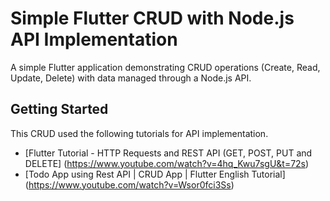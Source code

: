 # Simple Flutter CRUD with Node.js API Implementation

A simple Flutter application demonstrating CRUD operations (Create, Read, Update, Delete) with data managed through a Node.js API.

## Getting Started

This CRUD used the following tutorials for API implementation.

- [Flutter Tutorial - HTTP Requests and REST API (GET, POST, PUT and DELETE] (https://www.youtube.com/watch?v=4hq_Kwu7sgU&t=72s)
- [Todo App using Rest API | CRUD App | Flutter English Tutorial] (https://www.youtube.com/watch?v=Wsor0fci3Ss)
